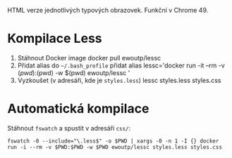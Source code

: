 HTML verze jednotlivých typových obrazovek. Funkční v Chrome 49.

# Kompilace Less

1. Stáhnout Docker image
        docker pull ewoutp/lessc
2. Přidat alias do `~/.bash_profile` přidat
        alias lessc='docker run -it –rm -v $(pwd):$(pwd) -w $(pwd) ewoutp/lessc '
3. Vyzkoušet (v adresáři, kde je `styles.less`)
        lessc styles.less styles.css

# Automatická kompilace

Stáhnout `fswatch` a spustit v adresáři `css/`:

    fswatch -0 --include="\.less$" -o $PWD | xargs -0 -n 1 -I {} docker run -i --rm -v $PWD:$PWD -w $PWD ewoutp/lessc styles.less styles.css

